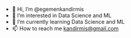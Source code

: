 - 👋 Hi, I’m @egemenkandirmis
- 👀 I’m interested in Data Science and ML
- 🌱 I’m currently learning Data Science and ML
- 📫 How to reach me kandirmis@gmail.com

<!---
egemenkandirmis/egemenkandirmis is a ✨ special ✨ repository because its `README.md` (this file) appears on your GitHub profile.
You can click the Preview link to take a look at your changes.
--->
